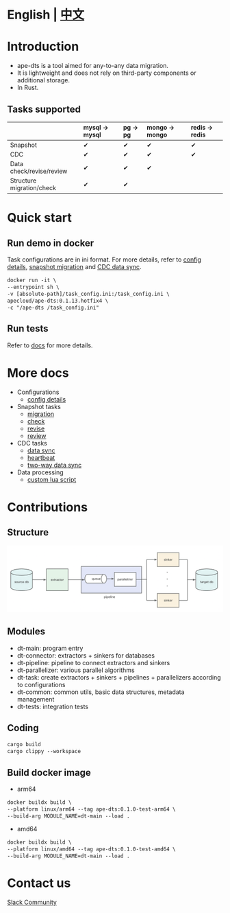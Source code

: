 
# English | [中文](README_ZH.md)

# Introduction

- ape-dts is a tool aimed for any-to-any data migration.
- It is lightweight and does not rely on third-party components or additional storage.
- In Rust.


## Tasks supported

|  | mysql -> mysql | pg -> pg | mongo -> mongo | redis -> redis |
| :-------- | :-------- | :-------- | :-------- | :-------- |
|  Snapshot | &#10004; | &#10004; | &#10004; | &#10004; |
| CDC | &#10004; | &#10004; | &#10004; | &#10004; |
| Data check/revise/review | &#10004; | &#10004; | &#10004; | |
| Structure migration/check | &#10004; | &#10004; |  |  |


# Quick start

## Run demo in docker

Task configurations are in ini format. For more details, refer to [config details](./docs/en/config.md), [snapshot migration](./docs/en/snapshot/migration.md) and [CDC data sync](./docs/en/cdc/migration.md).

```
docker run -it \
--entrypoint sh \
-v [absolute-path]/task_config.ini:/task_config.ini \
apecloud/ape-dts:0.1.13.hotfix4 \
-c "/ape-dts /task_config.ini"
```

## Run tests

Refer to [docs](./dt-tests/README.md) for more details.

# More docs
- Configurations
    - [config details](./docs/en/config.md)
- Snapshot tasks
    - [migration](./docs/en/snapshot/migration.md)
    - [check](./docs/en/snapshot/check.md)
    - [revise](./docs/en/snapshot/revise.md)
    - [review](./docs/en/snapshot/review.md)
- CDC tasks
    - [data sync](./docs/en/cdc/migration.md)
    - [heartbeat](./docs/en/cdc/heartbeat.md)
    - [two-way data sync](./docs/en/cdc/two_way.md)
- Data processing
    - [custom lua script](./docs/en/etl/lua.md)

# Contributions

## Structure

![Structure](docs/img/structure.png)

## Modules
- dt-main: program entry
- dt-connector: extractors + sinkers for databases
- dt-pipeline: pipeline to connect extractors and sinkers
- dt-parallelizer: various parallel algorithms
- dt-task: create extractors + sinkers + pipelines + parallelizers according to configurations
- dt-common: common utils, basic data structures, metadata management
- dt-tests: integration tests

## Coding

```
cargo build
cargo clippy --workspace
```

## Build docker image

- arm64
```
docker buildx build \
--platform linux/arm64 --tag ape-dts:0.1.0-test-arm64 \
--build-arg MODULE_NAME=dt-main --load . 
```

- amd64
```
docker buildx build \
--platform linux/amd64 --tag ape-dts:0.1.0-test-amd64 \
--build-arg MODULE_NAME=dt-main --load . 
```

# Contact us

[Slack Community](https://join.slack.com/t/kubeblocks/shared_invite/zt-22cx2f84x-BPZvnLRqBOGdZ_XSjELh4Q)